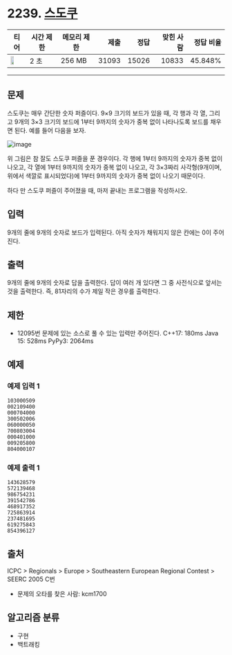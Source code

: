 # 2239. [스도쿠](https://www.acmicpc.net/problem/2239)

| 티어 | 시간 제한 | 메모리 제한 | 제출 | 정답 | 맞힌 사람 | 정답 비율 |
|---|---|---|---:|---:|---:|---:|
| <img src="https://static.solved.ac/tier_small/12.svg" width="50%" /> | 2 초 | 256 MB | 31093 | 15026 | 10833 | 45.848% |

---

## 문제

스도쿠는 매우 간단한 숫자 퍼즐이다. 9×9 크기의 보드가 있을 때, 각 행과 각 열, 그리고 9개의 3×3 크기의 보드에 1부터 9까지의 숫자가 중복 없이 나타나도록 보드를 채우면 된다. 예를 들어 다음을 보자.

![image](https://www.acmicpc.net/JudgeOnline/upload/201008/sdk.png)

위 그림은 참 잘도 스도쿠 퍼즐을 푼 경우이다. 각 행에 1부터 9까지의 숫자가 중복 없이 나오고, 각 열에 1부터 9까지의 숫자가 중복 없이 나오고, 각 3×3짜리 사각형(9개이며, 위에서 색깔로 표시되었다)에 1부터 9까지의 숫자가 중복 없이 나오기 때문이다.

하다 만 스도쿠 퍼즐이 주어졌을 때, 마저 끝내는 프로그램을 작성하시오.

## 입력

9개의 줄에 9개의 숫자로 보드가 입력된다. 아직 숫자가 채워지지 않은 칸에는 0이 주어진다.

## 출력

9개의 줄에 9개의 숫자로 답을 출력한다. 답이 여러 개 있다면 그 중 사전식으로 앞서는 것을 출력한다. 즉, 81자리의 수가 제일 작은 경우를 출력한다.

## 제한

- 12095번 문제에 있는 소스로 풀 수 있는 입력만 주어진다. C++17: 180ms Java 15: 528ms PyPy3: 2064ms

## 예제

### 예제 입력 1

```
103000509
002109400
000704000
300502006
060000050
700803004
000401000
009205800
804000107
```

### 예제 출력 1

```
143628579
572139468
986754231
391542786
468917352
725863914
237481695
619275843
854396127
```

## 출처

ICPC
\> 
Regionals
\> 
Europe
\> 
Southeastern European Regional Contest
\> 
SEERC 2005
C번

- 문제의 오타를 찾은 사람: kcm1700

## 알고리즘 분류

- 구현
- 백트래킹

